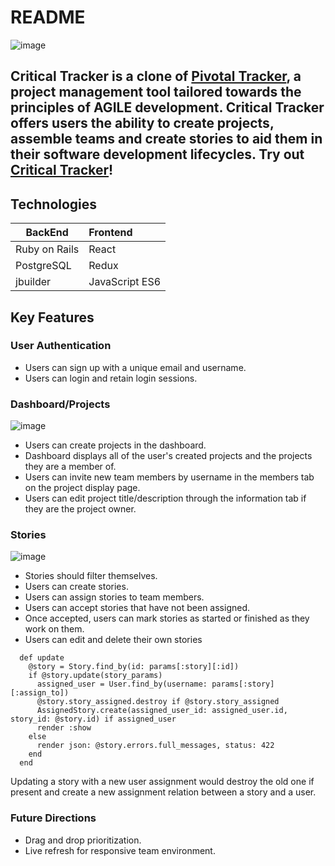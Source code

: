 # README
![image](https://user-images.githubusercontent.com/86497399/136598175-90baa2b1-b077-49fe-bd25-7d6efeb630ed.png)

<h2>
Critical Tracker is a clone of <a href="https://www.pivotaltracker.com/">Pivotal Tracker</a>, a project management tool tailored towards the principles of AGILE development. Critical Tracker offers users the ability to create projects, assemble teams and create stories to aid them in their software development lifecycles. Try out <a href="https://critical-tracker.herokuapp.com/">Critical Tracker</a>!
</h2>

## Technologies
BackEnd | Frontend
---|:--
Ruby on Rails | React
PostgreSQL | Redux
jbuilder | JavaScript ES6

## Key Features

### User Authentication
* Users can sign up with a unique email and username.
* Users can login and retain login sessions.

### Dashboard/Projects
![image](https://user-images.githubusercontent.com/86497399/136598781-13061da0-952a-4837-be2f-02545343c1b8.png)
* Users can create projects in the dashboard.
* Dashboard displays all of the user's created projects and the projects they are a member of.
* Users can invite new team members by username in the members tab on the project display page.
* Users can edit project title/description through the information tab if they are the project owner.

### Stories
![image](https://user-images.githubusercontent.com/86497399/136598951-4197d75d-2e64-4613-9385-e76e6a563cc2.png)
* Stories should filter themselves.
* Users can create stories.
* Users can assign stories to team members.
* Users can accept stories that have not been assigned.
* Once accepted, users can mark stories as started or finished as they work on them.
* Users can edit and delete their own stories
```
  def update
    @story = Story.find_by(id: params[:story][:id])
    if @story.update(story_params)
      assigned_user = User.find_by(username: params[:story][:assign_to])
      @story.story_assigned.destroy if @story.story_assigned  
      AssignedStory.create(assigned_user_id: assigned_user.id, story_id: @story.id) if assigned_user
      render :show
    else
      render json: @story.errors.full_messages, status: 422
    end
  end
```
Updating a story with a new user assignment would destroy the old one if present and create a new assignment relation between a story and a user.

### Future Directions
* Drag and drop prioritization.
* Live refresh for responsive team environment.
